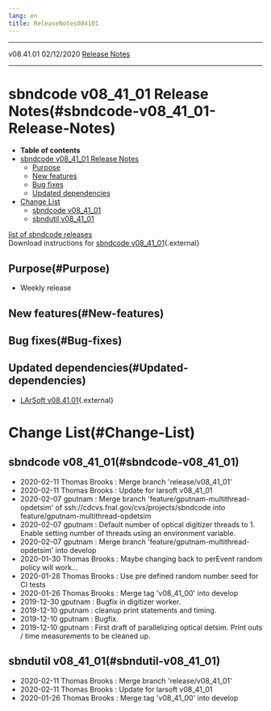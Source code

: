 ```yaml
---
lang: en
title: ReleaseNotes084101
---
```


  ----------- ------------ -- -- ------------------------------------------------------
  v08.41.01   02/12/2020         [Release Notes](ReleaseNotes084101.html)
  ----------- ------------ -- -- ------------------------------------------------------



sbndcode v08\_41\_01 Release Notes(#sbndcode-v08_41_01-Release-Notes)
======================================================================================

-   **Table of contents**
-   [sbndcode v08\_41\_01 Release
    Notes](#sbndcode-v08_41_01-Release-Notes)
    -   [Purpose](#Purpose)
    -   [New features](#New-features)
    -   [Bug fixes](#Bug-fixes)
    -   [Updated dependencies](#Updated-dependencies)
-   [Change List](#Change-List)
    -   [sbndcode v08\_41\_01](#sbndcode-v08_41_01)
    -   [sbndutil v08\_41\_01](#sbndutil-v08_41_01)

[list of sbndcode
releases](List_of_SBND_code_releases.html)\
Download instructions for [sbndcode
v08\_41\_01](http://scisoft.fnal.gov/scisoft/bundles/sbnd/v08_41_01/sbndcode-v08_41_01.html){.external}



Purpose(#Purpose)
----------------------------------

-   Weekly release



New features(#New-features)
--------------------------------------------



Bug fixes(#Bug-fixes)
--------------------------------------



Updated dependencies(#Updated-dependencies)
------------------------------------------------------------

-   [LArSoft
    v08.41.01](https://cdcvs.fnal.gov/redmine/projects/larsoft/wiki/ReleaseNotes084101){.external}



Change List(#Change-List)
==========================================



sbndcode v08\_41\_01(#sbndcode-v08_41_01)
----------------------------------------------------------

-   2020-02-11 Thomas Brooks : Merge branch \'release/v08\_41\_01\'
-   2020-02-11 Thomas Brooks : Update for larsoft v08\_41\_01
-   2020-02-07 gputnam : Merge branch
    \'feature/gputnam-multithread-opdetsim\' of
    ssh://cdcvs.fnal.gov/cvs/projects/sbndcode into
    feature/gputnam-multithread-opdetsim
-   2020-02-07 gputnam : Default number of optical digitizer threads
    to 1. Enable setting number of threads using an environment
    variable.
-   2020-02-07 gputnam : Merge branch
    \'feature/gputnam-multithread-opdetsim\' into develop
-   2020-01-30 Thomas Brooks : Maybe changing back to perEvent random
    policy will work\...
-   2020-01-28 Thomas Brooks : Use pre defined random number seed for CI
    tests
-   2020-01-26 Thomas Brooks : Merge tag \'v08\_41\_00\' into develop
-   2019-12-30 gputnam : Bugfix in digitizer worker.
-   2019-12-10 gputnam : cleanup print statements and timing.
-   2019-12-10 gputnam : Bugfix.
-   2019-12-10 gputnam : First draft of parallelizing optical detsim.
    Print outs / time measurements to be cleaned up.



sbndutil v08\_41\_01(#sbndutil-v08_41_01)
----------------------------------------------------------

-   2020-02-11 Thomas Brooks : Merge branch \'release/v08\_41\_01\'
-   2020-02-11 Thomas Brooks : Update for larsoft v08\_41\_01
-   2020-01-26 Thomas Brooks : Merge tag \'v08\_41\_00\' into develop
